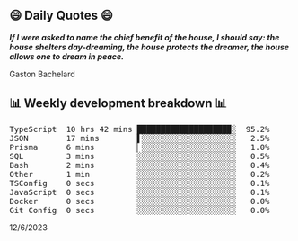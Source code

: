 ## 😄 Daily Quotes 😄

_**If I were asked to name the chief benefit of the house, I should say: the house shelters day-dreaming, the house protects the dreamer, the house allows one to dream in peace.**_

Gaston Bachelard



## 📊 Weekly development breakdown 📊

<pre>TypeScript  10 hrs 42 mins ███████████████████▉░  95.2%
JSON        17 mins        ▌░░░░░░░░░░░░░░░░░░░░   2.5%
Prisma      6 mins         ▏░░░░░░░░░░░░░░░░░░░░   1.0%
SQL         3 mins         ░░░░░░░░░░░░░░░░░░░░░   0.5%
Bash        2 mins         ░░░░░░░░░░░░░░░░░░░░░   0.4%
Other       1 min          ░░░░░░░░░░░░░░░░░░░░░   0.2%
TSConfig    0 secs         ░░░░░░░░░░░░░░░░░░░░░   0.1%
JavaScript  0 secs         ░░░░░░░░░░░░░░░░░░░░░   0.1%
Docker      0 secs         ░░░░░░░░░░░░░░░░░░░░░   0.0%
Git Config  0 secs         ░░░░░░░░░░░░░░░░░░░░░   0.0%</pre>

12/6/2023